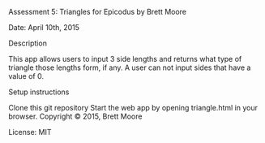 Assessment 5: Triangles for Epicodus
by Brett Moore

Date: April 10th, 2015

Description

This app allows users to input 3 side lengths and returns what type of triangle those lengths form, if any.
A user can not input sides that have a value of 0.

Setup instructions

Clone this git repository
Start the web app by opening triangle.html in your browser.
Copyright © 2015, Brett Moore

License: MIT
